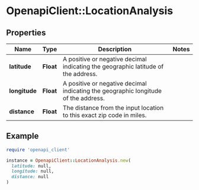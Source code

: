 # OpenapiClient::LocationAnalysis

## Properties

| Name | Type | Description | Notes |
| ---- | ---- | ----------- | ----- |
| **latitude** | **Float** | A positive or negative decimal indicating the geographic latitude of the address. |  |
| **longitude** | **Float** | A positive or negative decimal indicating the geographic longitude of the address. |  |
| **distance** | **Float** | The distance from the input location to this exact zip code in miles. |  |

## Example

```ruby
require 'openapi_client'

instance = OpenapiClient::LocationAnalysis.new(
  latitude: null,
  longitude: null,
  distance: null
)
```

